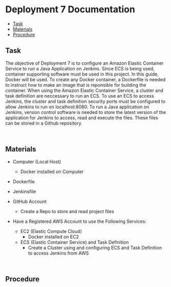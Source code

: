 # Deployment 7 Documentation

* [Task](#Task)
* [Materials](#Materials)
* [Procedure](#Procedure)

## Task
The objective of Deployment 7 is to configure an Amazon Elastic Container Service to run a Java Application on Jenkins. Since ECS is being used, container supporting software must be used in this project. In this guide, Docker will be used. To create any Docker container, a Dockerfile is needed to instruct how to make an image that is reponsible for building the container. When using the Amazon Elastic Container Service, a cluster and task definition are neccessary to run an ECS. To use an ECS to access Jenkins, the cluster and task definition security ports must be configured to allow Jenkins to run on localhost:8080. To run a Java application on Jenkins, version control software is needed to store the latest version of the application for Jenkins to access, read and execute the files. These files can be stored in a Github repository.   

<br>

## Materials
* Computer (Local Host)
  * Docker installed on Computer

* Dockerfile
* Jenkinsfile

* GitHub Account
  * Create a Repo to store and read project files

* Have a Registered AWS Account to use the Following Services: 
  * EC2 (Elastic Compute Cloud)
    * Docker installed on EC2
  * ECS (Elastic Container Service) and Task Definition
    * Create a Cluster using and configuring ECS and Task Definition to access Jenkins from AWS


<br>

## Procedure


<br>
